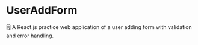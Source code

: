 # UserAddForm
🗒️ A React.js practice web application of a user adding form with validation and error handling.
